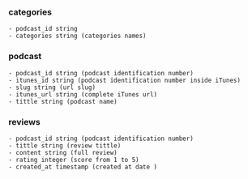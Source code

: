 ### categories
    - podcast_id string
    - categories string (categories names)
### podcast
    - podcast_id string (podcast identification number)
    - itunes_id string (podcast identification number inside iTunes)
    - slug string (url slug)
    - itunes_url string (complete iTunes url)
    - tittle string (podcast name)
### reviews
    - podcast_id string (podcast identification number)
    - tittle string (review tittle)
    - content string (full review)
    - rating integer (score from 1 to 5)
    - created_at timestamp (created at date )
